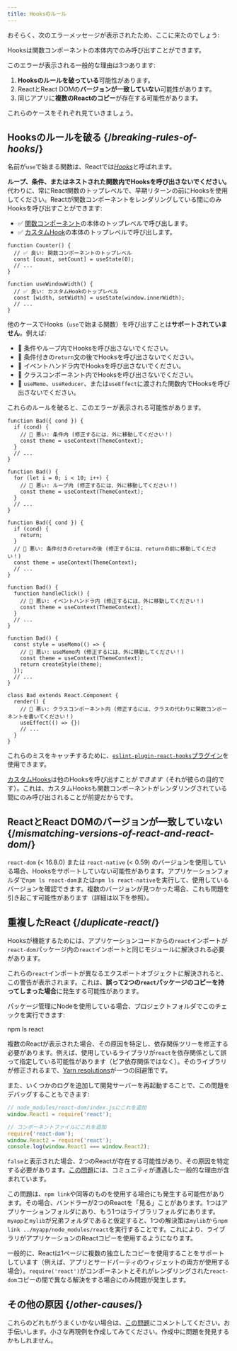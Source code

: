 ```yaml
---
title: Hooksのルール
---
```


おそらく、次のエラーメッセージが表示されたため、ここに来たのでしょう:

<ConsoleBlock level="error">

Hooksは関数コンポーネントの本体内でのみ呼び出すことができます。

</ConsoleBlock>

このエラーが表示される一般的な理由は3つあります:

1. **Hooksのルールを破っている**可能性があります。
2. ReactとReact DOMの**バージョンが一致していない**可能性があります。
3. 同じアプリに**複数のReactのコピー**が存在する可能性があります。

これらのケースをそれぞれ見ていきましょう。

## Hooksのルールを破る {/*breaking-rules-of-hooks*/}

名前が`use`で始まる関数は、Reactでは[*Hooks*](/reference/react)と呼ばれます。

**ループ、条件、またはネストされた関数内でHooksを呼び出さないでください。** 代わりに、常にReact関数のトップレベルで、早期リターンの前にHooksを使用してください。Reactが関数コンポーネントをレンダリングしている間にのみHooksを呼び出すことができます:

* ✅ [関数コンポーネント](/learn/your-first-component)の本体のトップレベルで呼び出します。
* ✅ [カスタムHook](/learn/reusing-logic-with-custom-hooks)の本体のトップレベルで呼び出します。

```js{2-3,8-9}
function Counter() {
  // ✅ 良い: 関数コンポーネントのトップレベル
  const [count, setCount] = useState(0);
  // ...
}

function useWindowWidth() {
  // ✅ 良い: カスタムHookのトップレベル
  const [width, setWidth] = useState(window.innerWidth);
  // ...
}
```

他のケースでHooks（`use`で始まる関数）を呼び出すことは**サポートされていません**。例えば:

* 🔴 条件やループ内でHooksを呼び出さないでください。
* 🔴 条件付きの`return`文の後でHooksを呼び出さないでください。
* 🔴 イベントハンドラ内でHooksを呼び出さないでください。
* 🔴 クラスコンポーネント内でHooksを呼び出さないでください。
* 🔴 `useMemo`、`useReducer`、または`useEffect`に渡された関数内でHooksを呼び出さないでください。

これらのルールを破ると、このエラーが表示される可能性があります。

```js{3-4,11-12,20-21}
function Bad({ cond }) {
  if (cond) {
    // 🔴 悪い: 条件内 (修正するには、外に移動してください！)
    const theme = useContext(ThemeContext);
  }
  // ...
}

function Bad() {
  for (let i = 0; i < 10; i++) {
    // 🔴 悪い: ループ内 (修正するには、外に移動してください！)
    const theme = useContext(ThemeContext);
  }
  // ...
}

function Bad({ cond }) {
  if (cond) {
    return;
  }
  // 🔴 悪い: 条件付きのreturnの後 (修正するには、returnの前に移動してください！)
  const theme = useContext(ThemeContext);
  // ...
}

function Bad() {
  function handleClick() {
    // 🔴 悪い: イベントハンドラ内 (修正するには、外に移動してください！)
    const theme = useContext(ThemeContext);
  }
  // ...
}

function Bad() {
  const style = useMemo(() => {
    // 🔴 悪い: useMemo内 (修正するには、外に移動してください！)
    const theme = useContext(ThemeContext);
    return createStyle(theme);
  });
  // ...
}

class Bad extends React.Component {
  render() {
    // 🔴 悪い: クラスコンポーネント内 (修正するには、クラスの代わりに関数コンポーネントを書いてください！)
    useEffect(() => {})
    // ...
  }
}
```

これらのミスをキャッチするために、[`eslint-plugin-react-hooks`プラグイン](https://www.npmjs.com/package/eslint-plugin-react-hooks)を使用できます。

<Note>

[カスタムHooks](/learn/reusing-logic-with-custom-hooks)は他のHooksを呼び出すことが*できます*（それが彼らの目的です）。これは、カスタムHooksも関数コンポーネントがレンダリングされている間にのみ呼び出されることが前提だからです。

</Note>

## ReactとReact DOMのバージョンが一致していない {/*mismatching-versions-of-react-and-react-dom*/}

`react-dom` (< 16.8.0) または `react-native` (< 0.59) のバージョンを使用している場合、Hooksをサポートしていない可能性があります。アプリケーションフォルダで`npm ls react-dom`または`npm ls react-native`を実行して、使用しているバージョンを確認できます。複数のバージョンが見つかった場合、これも問題を引き起こす可能性があります（詳細は以下を参照）。

## 重複したReact {/*duplicate-react*/}

Hooksが機能するためには、アプリケーションコードからの`react`インポートが`react-dom`パッケージ内の`react`インポートと同じモジュールに解決される必要があります。

これらの`react`インポートが異なるエクスポートオブジェクトに解決されると、この警告が表示されます。これは、**誤って2つの`react`パッケージのコピーを持ってしまった場合**に発生する可能性があります。

パッケージ管理にNodeを使用している場合、プロジェクトフォルダでこのチェックを実行できます:

<TerminalBlock>

npm ls react

</TerminalBlock>

複数のReactが表示された場合、その原因を特定し、依存関係ツリーを修正する必要があります。例えば、使用しているライブラリが`react`を依存関係として誤って指定している可能性があります（ピア依存関係ではなく）。そのライブラリが修正されるまで、[Yarn resolutions](https://yarnpkg.com/lang/en/docs/selective-version-resolutions/)が一つの回避策です。

また、いくつかのログを追加して開発サーバーを再起動することで、この問題をデバッグすることもできます:

```js
// node_modules/react-dom/index.jsにこれを追加
window.React1 = require('react');

// コンポーネントファイルにこれを追加
require('react-dom');
window.React2 = require('react');
console.log(window.React1 === window.React2);
```

`false`と表示された場合、2つのReactが存在する可能性があり、その原因を特定する必要があります。[この問題](https://github.com/facebook/react/issues/13991)には、コミュニティが遭遇した一般的な理由が含まれています。

この問題は、`npm link`や同等のものを使用する場合にも発生する可能性があります。その場合、バンドラーが2つのReactを「見る」ことがあります。1つはアプリケーションフォルダにあり、もう1つはライブラリフォルダにあります。`myapp`と`mylib`が兄弟フォルダであると仮定すると、1つの解決策は`mylib`から`npm link ../myapp/node_modules/react`を実行することです。これにより、ライブラリがアプリケーションのReactコピーを使用するようになります。

<Note>

一般的に、Reactは1ページに複数の独立したコピーを使用することをサポートしています（例えば、アプリとサードパーティのウィジェットの両方が使用する場合）。`require('react')`がコンポーネントとそれがレンダリングされた`react-dom`コピーの間で異なる解決をする場合にのみ問題が発生します。

</Note>

## その他の原因 {/*other-causes*/}

これらのどれもがうまくいかない場合は、[この問題](https://github.com/facebook/react/issues/13991)にコメントしてください。お手伝いします。小さな再現例を作成してみてください。作成中に問題を発見するかもしれません。